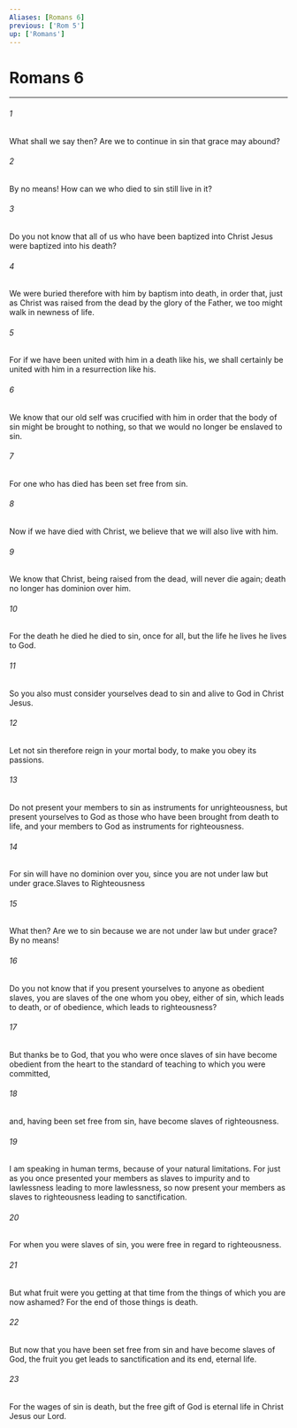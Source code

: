 ```yaml
---
Aliases: [Romans 6]
previous: ['Rom 5']
up: ['Romans']
---
```

# Romans 6

***

 

###### 1 
What shall we say then? Are we to continue in sin that grace may abound? 
 

###### 2 
By no means! How can we who died to sin still live in it? 
 

###### 3 
Do you not know that all of us who have been baptized into Christ Jesus were baptized into his death? 
 

###### 4 
We were buried therefore with him by baptism into death, in order that, just as Christ was raised from the dead by the glory of the Father, we too might walk in newness of life.
 
 

###### 5 
For if we have been united with him in a death like his, we shall certainly be united with him in a resurrection like his. 
 

###### 6 
We know that our old self was crucified with him in order that the body of sin might be brought to nothing, so that we would no longer be enslaved to sin. 
 

###### 7 
For one who has died has been set free from sin. 
 

###### 8 
Now if we have died with Christ, we believe that we will also live with him. 
 

###### 9 
We know that Christ, being raised from the dead, will never die again; death no longer has dominion over him. 
 

###### 10 
For the death he died he died to sin, once for all, but the life he lives he lives to God. 
 

###### 11 
So you also must consider yourselves dead to sin and alive to God in Christ Jesus.
 
 

###### 12 
Let not sin therefore reign in your mortal body, to make you obey its passions. 
 

###### 13 
Do not present your members to sin as instruments for unrighteousness, but present yourselves to God as those who have been brought from death to life, and your members to God as instruments for righteousness. 
 

###### 14 
For sin will have no dominion over you, since you are not under law but under grace.Slaves to Righteousness
 
 

###### 15 
What then? Are we to sin because we are not under law but under grace? By no means! 
 

###### 16 
Do you not know that if you present yourselves to anyone as obedient slaves, you are slaves of the one whom you obey, either of sin, which leads to death, or of obedience, which leads to righteousness? 
 

###### 17 
But thanks be to God, that you who were once slaves of sin have become obedient from the heart to the standard of teaching to which you were committed, 
 

###### 18 
and, having been set free from sin, have become slaves of righteousness. 
 

###### 19 
I am speaking in human terms, because of your natural limitations. For just as you once presented your members as slaves to impurity and to lawlessness leading to more lawlessness, so now present your members as slaves to righteousness leading to sanctification.
 
 

###### 20 
For when you were slaves of sin, you were free in regard to righteousness. 
 

###### 21 
But what fruit were you getting at that time from the things of which you are now ashamed? For the end of those things is death. 
 

###### 22 
But now that you have been set free from sin and have become slaves of God, the fruit you get leads to sanctification and its end, eternal life. 
 

###### 23 
For the wages of sin is death, but the free gift of God is eternal life in Christ Jesus our Lord.
 
